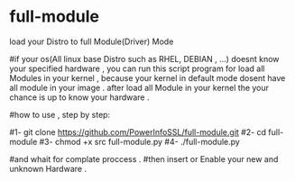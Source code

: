# full-module
load your Distro to full Module(Driver) Mode


#if your os(All linux base Distro such as RHEL, DEBIAN , ...) doesnt know your specified hardware , you can run this script program for load all Modules in your kernel , because your kernel in default mode dosent have all module in your image . after load all Module in your kernel the your chance is up to know your hardware .

#how to use , step by step:

#1- git clone https://github.com/PowerInfoSSL/full-module.git
#2- cd full-module
#3- chmod +x src full-module.py
#4- ./full-module.py

#and whait for complate proccess .
#then insert or Enable your new and unknown Hardware .
